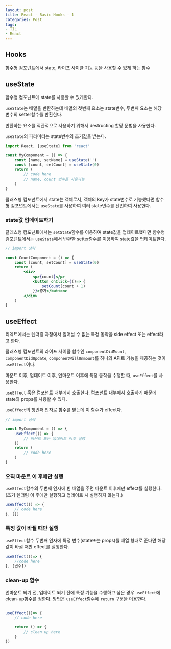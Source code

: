 ```yaml
---
layout: post 
title: React - Basic Hooks - 1
categories: Post 
tags: 
- TIL
- React
---
```


## Hooks

함수형 컴포넌트에서 state, 라이프 사이클 기능 등을 사용할 수 있게 하는 함수

## useState

함수형 컴포넌트에 state를 사용할 수 있게한다.

`useState`는 배열을 반환하는데 배열의 첫번째 요소는 state변수, 두번째 요소는 해당 변수의 setter함수를 반환한다.

반환하는 요소를 직관적으로 사용하기 위해서 destructing 할당 문법을 사용한다.

`useState`의 파라미터는 state변수의 초기값을 받는다.

```jsx
import React, {useState} from 'react'

const MyComponent = () => {
    const [name, setName] = useState('') 
    const [count, setCount] = useState(0)
    return (
        // code here
        // name, count 변수를 사용가능
    )
}
```

클래스형 컴포넌트에서 state는 객체로서, 객체의 key가 state변수로 기능했다면 함수형 컴포넌트에서는 `useState`를 사용하여 여러 state변수를 선언하여 사용한다.

### state값 업데이트하기

클래스형 컴포넌트에서는 `setState`함수를 이용하여 state값을 업데이트했다면 함수형 컴포넌트에서는 `useState`에서 반환한 setter함수를 이용하여 state값을 업데이트한다.

```jsx
// import 생략

const CountComponent = () => {
    const [count, setCount] = useState(0)
    return (
        <div>
            <p>{count}</p>
            <button onClick={()=> {
                setCount(count + 1)
            }}>증가</button>
        </div>
    )
}
```

## useEffect

리엑트에서는 렌더링 과정에서 일어날 수 없는 특정 동작을 side effect 또는 effect라고 한다.

클래스형 컴포넌트의 라이프 사이클 함수인 `componentDidMount`, `componentDidUpdate`, `componentWillUnmount`를 하나의 API로 기능을 제공하는 것이 `useEffect`이다.

마운트 이후, 업데이트 이후, 언마운트 이후에 특정 동작을 수행할 때, `useEffect`를 사용한다.

`useEffect` 훅은 컴포넌트 내부에서 호출한다. 컴포넌트 내부에서 호출하기 때문에 state와 props를 사용할 수 있다.

`useEffect`의 첫번째 인자로 함수를 받는데 이 함수가 effect다.

```jsx
// import 생략

const MyComponent = () => {
    useEffect(() => {
        // 마운트 또는 업데이트 이후 실행
    })
    return (
        // code here
    )
}
```

### 오직 마운트 이 후에만 실행

`useEffect`함수의 두번째 인자에 빈 배열을 주면 마운트 이후에만 effect를 실행한다. (초기 렌더링 이 후에만 실행하고 업데이트 시 실행하지 않는다.)

```jsx
useEffect(() => {
    // code here
}, [])
```

### 특정 값이 바뀔 때만 실행

`useEffect`함수 두번째 인자에 특정 변수(state또는 props)를 배열 형태로 준다면 해당 값이 바뀔 때만 effect를 실행한다.

```jsx
useEffect(()=> {
    //code here
}, [변수])
```

### clean-up 함수

언마운트 되기 전, 업데이트 되기 전에 특정 기능을 수행하고 싶은 경우 `useEffect`에 clean-up함수를 정한다. 방법은 `useEffect`함수에 `return` 구문을 이용한다.

```jsx

useEffect(()=> {
    // code here

    return () => {
        // clean up here
    }
})

```
